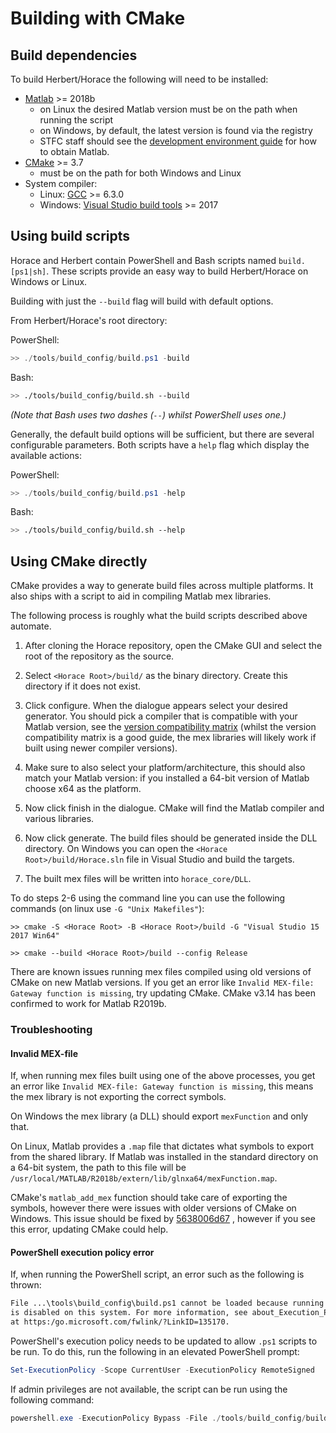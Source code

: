 # Building with CMake

## Build dependencies

To build Herbert/Horace the following will need to be installed:

- [Matlab](https://www.mathworks.com/products/matlab.html) >= 2018b
  - on Linux the desired Matlab version must be on the path when running the
  script
  - on Windows, by default, the latest version is found via the registry
  - STFC staff should see the
    [development environment guide](./02_development_environment.md#getting-matlab)
    for how to obtain Matlab.
- [CMake](https://cmake.org/download/) >= 3.7
  - must be on the path for both Windows and Linux
- System compiler:
  - Linux: [GCC](https://gcc.gnu.org/) >= 6.3.0
  - Windows:
    [Visual Studio build tools](https://visualstudio.microsoft.com/downloads/#build-tools-for-visual-studio-2019)
    \>= 2017

## Using build scripts

Horace and Herbert contain PowerShell and Bash scripts named `build.[ps1|sh]`.
These scripts provide an easy way to build Herbert/Horace on Windows or Linux.

Building with just the `--build` flag will build with default options.

From Herbert/Horace's root directory:

PowerShell:

```powershell
>> ./tools/build_config/build.ps1 -build
```

Bash:

```bash
>> ./tools/build_config/build.sh --build
```

_(Note that Bash uses two dashes (`--`) whilst PowerShell uses one.)_

Generally, the default build options will be sufficient,
but there are several configurable parameters.
Both scripts have a `help` flag which display the available actions:

PowerShell:

```powershell
>> ./tools/build_config/build.ps1 -help
```

Bash:

```bash
>> ./tools/build_config/build.sh --help
```

## Using CMake directly

CMake provides a way to generate build files across multiple platforms. It also
ships with a script to aid in compiling Matlab mex libraries.

The following process is roughly what the build scripts described above
automate.

1. After cloning the Horace repository, open the CMake GUI and select the root
of the repository as the source.

2. Select `<Horace Root>/build/` as the binary directory.
Create this directory if it does not exist.

3. Click configure.
When the dialogue appears select your desired generator.
You should pick a compiler that is compatible with your Matlab version,
see the [version compatibility matrix](./09_version_compatibility.md)
(whilst the version compatibility matrix is a good guide,
the mex libraries will likely work if built using newer compiler versions).

4. Make sure to also select your platform/architecture,
this should also match your Matlab version:
if you installed a 64-bit version of Matlab choose x64 as the platform.

5. Now click finish in the dialogue.
CMake will find the Matlab compiler and various libraries.

6. Now click generate.
The build files should be generated inside the DLL directory.
On Windows you can open the `<Horace Root>/build/Horace.sln` file in Visual
Studio and build the targets.

7. The built mex files will be written into `horace_core/DLL`.

To do steps 2-6 using the command line you can use the following commands (on
linux use `-G "Unix Makefiles"`):

`>> cmake -S <Horace Root> -B <Horace Root>/build -G "Visual Studio 15 2017 Win64"`

`>> cmake --build <Horace Root>/build --config Release`

There are known issues running mex files compiled using old versions of CMake
on new Matlab versions.
If you get an error like `Invalid MEX-file: Gateway function is missing`,
try updating CMake.
CMake v3.14 has been confirmed to work for Matlab R2019b.

### Troubleshooting

#### Invalid MEX-file

If, when running mex files built using one of the above processes,
you get an error like `Invalid MEX-file: Gateway function is missing`,
this means the mex library is not exporting the correct symbols.

On Windows the mex library (a DLL) should export `mexFunction` and only that.

On Linux, Matlab provides a `.map` file that dictates what symbols to export
from the shared library.
If Matlab was installed in the standard directory on a 64-bit system,
the path to this file will be
`/usr/local/MATLAB/R2018b/extern/lib/glnxa64/mexFunction.map`.

CMake's `matlab_add_mex` function should take care of exporting the symbols,
however there were issues with older versions of CMake on Windows.
This issue should be fixed by
[5638006d67](https://github.com/pace-neutrons/Herbert/commit/5638006d67d538d8b45003d15d957a4369be81e2#diff-34c4edd4cab03f6c20f2e8c75eb90c6b)
, however if you see this error, updating CMake could help.

#### PowerShell execution policy error

If, when running the PowerShell script,
an error such as the following is thrown:

```txt
File ...\tools\build_config\build.ps1 cannot be loaded because running scripts
is disabled on this system. For more information, see about_Execution_Policies
at https:/go.microsoft.com/fwlink/?LinkID=135170.
```

PowerShell's execution policy needs to be updated to allow `.ps1` scripts to be
run.
To do this, run the following in an elevated PowerShell prompt:

```powershell
Set-ExecutionPolicy -Scope CurrentUser -ExecutionPolicy RemoteSigned
```

If admin privileges are not available,
the script can be run using the following command:

```powershell
powershell.exe -ExecutionPolicy Bypass -File ./tools/build_config/build.ps1 -build
```
